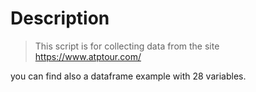 <h1> Description </h1>

> This script is for collecting data from the site https://www.atptour.com/

you can find also a dataframe example with 28 variables.
